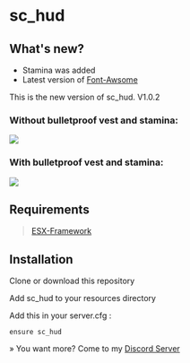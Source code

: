 # sc_hud

## What's new?

- Stamina was added
- Latest version of [Font-Awsome](https://fontawesome.com/v6/search?o=r&m=free)

This is the new version of sc_hud. V1.0.2

### Without bulletproof vest and stamina:
![](https://media.discordapp.net/attachments/1100114436250947607/1141115076070346873/Screenshot_2023-08-15_214105.png)

### With bulletproof vest and stamina:
![](https://cdn.discordapp.com/attachments/1100114436250947607/1142853141319135344/Screenshot_2023-08-20_180831.png)


## Requirements

> [ESX-Framework](https://github.com/esx-framework/esx-legacy)

## Installation
Clone or download this repository

Add sc_hud to your resources directory

Add this in your server.cfg :
```
ensure sc_hud
```
» You want more? Come to my [Discord Server](https://discord.gg/Mqgewse3Yc)
